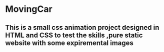 # MovingCar
## This is a small css animation project designed in HTML and CSS to test the skills ,pure static website with some expiremental images
